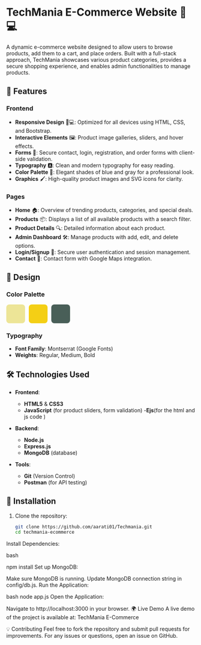 # TechMania E-Commerce Website 🛒💻

A dynamic e-commerce website designed to allow users to browse products, add them to a cart, and place orders. Built with a full-stack approach, TechMania showcases various product categories, provides a secure shopping experience, and enables admin functionalities to manage products.

## 🌟 Features

### Frontend
- **Responsive Design** 📱💻: Optimized for all devices using HTML, CSS, and Bootstrap.
- **Interactive Elements** 🖼️: Product image galleries, sliders, and hover effects.
- **Forms** 📝: Secure contact, login, registration, and order forms with client-side validation.
- **Typography** 🅰️: Clean and modern typography for easy reading.
- **Color Palette** 🎨: Elegant shades of blue and gray for a professional look.
- **Graphics** 🖌️: High-quality product images and SVG icons for clarity.

### Pages
- **Home** 🏠: Overview of trending products, categories, and special deals.
- **Products** 📦: Displays a list of all available products with a search filter.
- **Product Details** 🔍: Detailed information about each product.
- **Admin Dashboard** 🛠️: Manage products with add, edit, and delete options.
- **Login/Signup** 🔐: Secure user authentication and session management.
- **Contact** 📧: Contact form with Google Maps integration.

## 🎨 Design

### Color Palette
<div style="display: flex; gap: 10px;">
  <div style="background-color: #EDE597; width: 50px; height: 50px; border-radius: 8px;"></div>
  <div style="background-color: #F4CF15; width: 50px; height: 50px; border-radius: 8px;"></div>
  <div style="background-color: #495F58; width: 50px; height: 50px; border-radius: 8px;"></div>
</div>

### Typography
- **Font Family**: Montserrat (Google Fonts)
- **Weights**: Regular, Medium, Bold

## 🛠 Technologies Used
- **Frontend**: 
  - **HTML5** & **CSS3**
  - **JavaScript** (for product sliders, form validation)
  -**Ejs**(for the html and js code )
 
- **Backend**: 
  - **Node.js**
  - **Express.js**
  - **MongoDB** (database)
- **Tools**: 
  - **Git** (Version Control)
  - **Postman** (for API testing)
  

## 🚀 Installation

1. Clone the repository:
   ```bash
   git clone https://github.com/aarati01/Techmania.git
   cd techmania-ecommerce
Install Dependencies:

bash

npm install
Set up MongoDB:

Make sure MongoDB is running.
Update MongoDB connection string in config/db.js.
Run the Application:

bash
node app.js
Open the Application:

Navigate to http://localhost:3000 in your browser.
🌍 Live Demo
A live demo of the project is available at: TechMania E-Commerce

💡 Contributing
Feel free to fork the repository and submit pull requests for improvements. For any issues or questions, open an issue on GitHub.